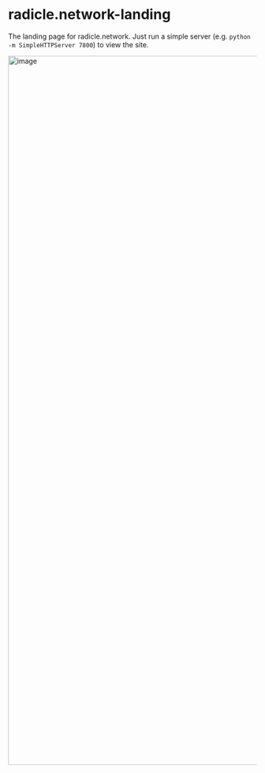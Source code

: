 # radicle.network-landing
The landing page for radicle.network. Just run a simple server (e.g. `python -m SimpleHTTPServer 7800`) to view the site.

<img width="1440" alt="image" src="https://user-images.githubusercontent.com/4406983/155273362-7ba3ce74-da64-41d5-8250-c127d993ece7.png">
